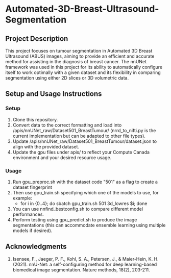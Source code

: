 # Automated-3D-Breast-Ultrasound-Segmentation

## Project Description

This project focuses on tumour segmentation in Automated 3D Breast Ultrasound (ABUS) images, aiming to provide an efficient and accurate method for assisting in the diagnosis of breast cancer. The nnUNet framework was used in this project for its ability to automatically configure itself to work optimally with a given dataset and its flexibility in comparing segmentation using either 2D slices or 3D volumetric data.

## Setup and Usage Instructions

### Setup
1. Clone this repository.
2. Convert data to the correct formatting and load into /apis/nnUNet_raw/Dataset501_BreastTumour/ (nrrd_to_nifti.py is the current implementation but can be adapted to other file types).
3. Update /apis/nnUNet_raw/Dataset501_BreastTumour/dataset.json to align with the provided dataset.
4. Update the gpu files under apis/ to reflect your Compute Canada environment and your desired resource usage.

### Usage
1. Run gpu_preproc.sh with the dataset code "501" as a flag to create a dataset fingerprint
2. Then use gpu_train.sh specifying which one of the models to use, for example:
   - for i in {0..4}; do sbatch gpu_train.sh 501 3d_lowres $i; done  
3. You can use nnfind_bestconfig.sh to compare different model performances.
4. Perform testing using gpu_predict.sh to produce the image segmentations (this can accommodate ensemble learning using multiple models if desired).


## Acknowledgments

1. Isensee, F., Jaeger, P. F., Kohl, S. A., Petersen, J., & Maier-Hein, K. H. (2021). nnU-Net: a self-configuring 
method for deep learning-based biomedical image segmentation. Nature methods, 18(2), 203-211.
